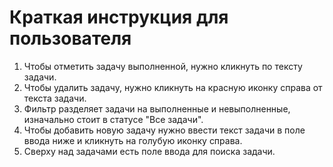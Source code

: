 # Краткая инструкция для пользователя

1. Чтобы отметить задачу выполненной, нужно кликнуть по тексту задачи.
2. Чтобы удалить задачу, нужно кликнуть на красную иконку справа от текста задачи.
3. Фильтр разделяет задачи на выполненные и невыполненные, изначально стоит в статусе "Все задачи".
4. Чтобы добавить новую задачу нужно ввести текст задачи в поле ввода ниже и кликнуть на голубую иконку справа.
5. Сверху над задачами есть поле ввода для поиска задачи.
